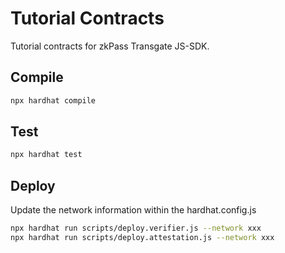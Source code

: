 # Tutorial Contracts

Tutorial contracts for zkPass Transgate JS-SDK.

## Compile

```bash
npx hardhat compile 
```
## Test
```bash
npx hardhat test
```

## Deploy
Update the network information within the hardhat.config.js

```bash
npx hardhat run scripts/deploy.verifier.js --network xxx
npx hardhat run scripts/deploy.attestation.js --network xxx
```
